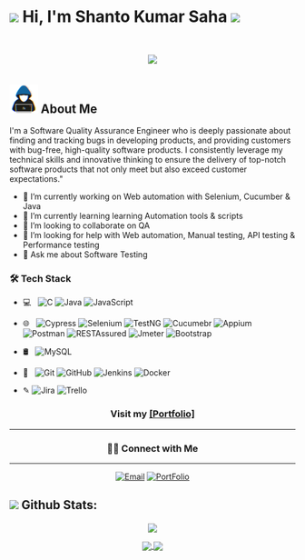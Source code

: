 <h1 left="center"><img src="https://media.giphy.com/media/hvRJCLFzcasrR4ia7z/giphy.gif" width="50"> Hi, I'm Shanto Kumar Saha <img src="https://i.pinimg.com/originals/8a/a4/59/8aa4595fb24b6ed585dddac4622b2445.gif" width="80"></h1>

<h1 align="center" color="#36BCF7FF"><img src="https://readme-typing-svg.herokuapp.com?lines=A+Passionate+Software+QA+Engineer"></h1>

  <!--<p align="left"> <img src="https://komarev.com/ghpvc/?username=shantokumarsaha123&label=Profile%20views&color=0e75b6&style=flat" alt="shantokumarsaha123" /> </p> -->

  <!--## 🚀 About Me -->
## <picture><img src = "https://github.com/0xAbdulKhalid/0xAbdulKhalid/raw/main/assets/mdImages/about_me.gif" width = 50px></picture> **About Me**
I'm a Software Quality Assurance Engineer who is deeply passionate about finding and tracking bugs in developing products, and providing customers with bug-free, high-quality software products. I consistently leverage my technical skills and innovative thinking to ensure the delivery of top-notch software products that not only meet but also exceed customer expectations."

- 🔭 I’m currently working on  Web automation with Selenium, Cucumber & Java 
- 🌱 I’m currently learning learning Automation tools & scripts 
- 👯 I’m looking to collaborate on QA 
- 🤔 I’m looking for help with Web automation, Manual testing, API testing & Performance testing 
- 💬 Ask me about Software Testing


<h3>🛠 Tech Stack</h3>

- 💻 &nbsp; ![C](https://img.shields.io/badge/-C-black?style=flat-square&logo=c)
![Java](https://img.shields.io/badge/-Java-black?style=flat-square&logo=java) 
![JavaScript](https://img.shields.io/badge/-JavaScript-black?style=flat-square&logo=javascript)

 - 🌐 &nbsp; 
![Cypress](https://img.shields.io/badge/-Cypress-black?style=flat-square&logo=Cypress)
![Selenium](https://img.shields.io/badge/-Selenium-black?style=flat-square&logo=Selenium)
![TestNG](https://img.shields.io/badge/-TestNG-black?style=flat-square&logo=TestNG)
![Cucumebr](https://img.shields.io/badge/-Cucumber-black?style=flat-square&logo=Cucumber)
![Appium](https://img.shields.io/badge/-Appium-black?style=flat-square&logo=Appium)
![Postman](https://img.shields.io/badge/-Postman-black?style=flat-square&logo=Postman)
![RESTAssured](https://img.shields.io/badge/-RESTAssured-black?style=flat-square&logo=RESTAssured)
![Jmeter](https://img.shields.io/badge/-Jmeter-black?style=flat-square&logo=JMeter)
![Bootstrap](https://img.shields.io/badge/-Bootstrap-black?style=flat-square&logo=bootstrap)

- 🛢 &nbsp; 
![MySQL](https://img.shields.io/badge/-MySQL-black?style=flat-square&logo=mysql)

- 🔧 &nbsp; ![Git](https://img.shields.io/badge/-Git-black?style=flat-square&logo=git)
![GitHub](https://img.shields.io/badge/-GitHub-black?style=flat-square&logo=github)
![Jenkins](https://img.shields.io/badge/-Jenkins-black?style=flat-square&logo=jenkins)
![Docker](https://img.shields.io/badge/-Docker-black?style=flat-square&logo=Docker)

- &#x270E; 
![Jira](https://img.shields.io/badge/-Jira-black?style=flat-square&logo=Jira)
![Trello](https://img.shields.io/badge/-Trello-black?style=flat-square&logo=Trello)


<!--
## 📧 For Any Inquiries 
✅  ► shantokumarsaha123@gmail.com
-->

<h3  align="center"  > Visit my  <a target="_blank"  href="https://about.me/shantokumarsaha" > [Portfolio]</a>  </h3> 
  
<hr/>  
<h3  align="center" > 🤝🏻 Connect with Me </h3>
<hr/>

<p align="center">
<a  href="mailto:shantokumarsaha123@gmail.com"><img alt="Email" src="https://img.shields.io/badge/Email-shantokumarsaha123@gmail.com-blue?style=flat-square&logo=gmail"></a>
<a  href="https://about.me/shantokumarsaha"><img alt="PortFolio" src="https://img.shields.io/badge/shantokumarsaha-Portfolio-blue?style=flat-square&logo=google-chrome"></a>
 

  <!--<a href="https://www.linkedin.com/in/shanto-kumar-saha/"><img alt="LinkedIn" src="https://img.shields.io/badge/shanto-kumar-saha/-LinkedIn-blue?style=flat-square&logo=linkedin"></a>
<a href="https://www.facebook.com/musfiq8008/"><img alt="Facebook" src="https://img.shields.io/badge/Musfiqur Rahman Foysal-Facebook-blue?style=flat&logo=facebook"></a>

</p> -->

<!--
## ☕ Connect with Me!
[<img src='https://camo.githubusercontent.com/a80d00f23720d0bc9f55481cfcd77ab79e141606829cf16ec43f8cacc7741e46/68747470733a2f2f696d672e736869656c64732e696f2f62616467652f4c696e6b6564496e2d3030373742353f7374796c653d666f722d7468652d6261646765266c6f676f3d6c696e6b6564696e266c6f676f436f6c6f723d7768697465' alt='linkedin' height='40'>](https://www.linkedin.com/in/shanto-kumar-saha/)[<img src='https://camo.githubusercontent.com/bd2bd127c104ba5c98bb12c70801b075aee1f040009089510f69554300e7ff41/68747470733a2f2f696d672e736869656c64732e696f2f62616467652f4769742d4630353033323f7374796c653d666f722d7468652d6261646765266c6f676f3d676974266c6f676f436f6c6f723d7768697465' alt='github' height='40'>](https://github.com/shantokumarsaha123?tab=repositories)[<img src='https://camo.githubusercontent.com/5d03c86f6a75f7cbe80d135d9162fbf6dc46a31253cf30a8e9bb8279b4d574d3/68747470733a2f2f696d672e736869656c64732e696f2f62616467652f547769747465722d3144413146323f7374796c653d666f722d7468652d6261646765266c6f676f3d74776974746572266c6f676f436f6c6f723d7768697465' alt='twitter' height='40'>](https://twitter.com/shanto__saha)
-->

## <img src="https://media.giphy.com/media/ZCN6F3FAkwsyOGU2RS/giphy.gif" width="40"> **Github Stats:**
<p align="center">
   <img  align="center" src="https://github-readme-streak-stats.herokuapp.com/?user=shanto-kumar-saha&theme=algolia&hide_border=false"/>
</p>
 <p align="center">
  <a href="https://github.com/shanto-kumar-saha">
   <img width="430" align="center" src="https://github-readme-stats.vercel.app/api?username=shanto-kumar-saha&show_icons=true&theme=algolia&count_private=true">
  </a>
  <a href="https://github.com/shanto-kumar-saha">
    <img align="center" src="https://github-readme-stats.anuraghazra1.vercel.app/api/top-langs/?username=shanto-kumar-saha&layout=compact&theme=algolia&langs_count=8" />
  </a>
   
<!-- </p>
  [![trophy](https://github-profile-trophy.vercel.app/?username=shantokumarsaha123)](https://github.com/ryo-ma/github-profile-trophy)   

</p>

 <h2> 📈 &nbsp;My GitHub History!</h2>

<p align="Center">
  <!-- <img width="48%" src="https://github-readme-stats.vercel.app/api?username=shantokumarsaha123&show_icons=true&theme=chartreuse-dark" /> 
  <img width="48%" src="https://github-readme-streak-stats.herokuapp.com/?user=shantokumarsaha123&theme=chartreuse-dark" /> 
</p> 

 <h1 align = 'Center'>Watch a 🐍 Eat My Github Contribution Graph</h1>

![Snake animation](https://github.com/thepiyushmalhotra/thepiyushmalhotra/blob/output/github-contribution-grid-snake.svg)
  
<p align="left">
  <img src="https://capsule-render.vercel.app/api?type=waving&color=gradient&height=100&section=footer"/>
</p> -->




